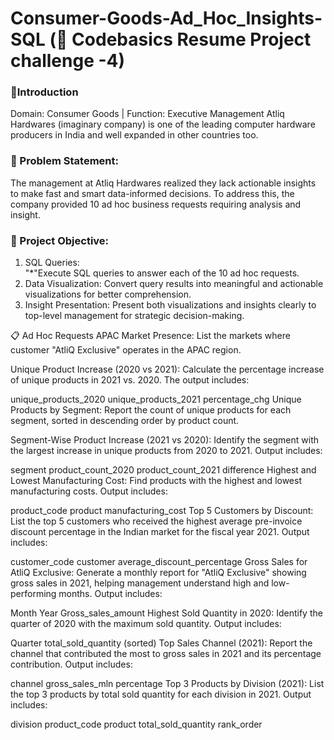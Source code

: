 # Consumer-Goods-Ad_Hoc_Insights-SQL (📄 Codebasics Resume Project challenge -4)

### 👋Introduction

Domain:  Consumer Goods | Function: Executive Management
Atliq Hardwares (imaginary company) is one of the leading computer hardware producers in India and well expanded in other countries too.

### 📑 Problem Statement:

The management at Atliq Hardwares realized they lack actionable insights to make fast and smart data-informed decisions. To address this, the company provided 10 ad hoc business requests requiring analysis and insight.


### 📝 Project Objective:
1. SQL Queries:<br />
      "*"Execute SQL queries to answer each of the 10 ad hoc requests.<br />
2. Data Visualization:
        Convert query results into meaningful and actionable visualizations for better comprehension.
3. Insight Presentation:
        Present both visualizations and insights clearly to top-level management for strategic decision-making.

📋 Ad Hoc Requests
APAC Market Presence:
List the markets where customer "AtliQ Exclusive" operates in the APAC region.

Unique Product Increase (2020 vs 2021):
Calculate the percentage increase of unique products in 2021 vs. 2020. The output includes:

unique_products_2020
unique_products_2021
percentage_chg
Unique Products by Segment:
Report the count of unique products for each segment, sorted in descending order by product count.

Segment-Wise Product Increase (2021 vs 2020):
Identify the segment with the largest increase in unique products from 2020 to 2021. Output includes:

segment
product_count_2020
product_count_2021
difference
Highest and Lowest Manufacturing Cost:
Find products with the highest and lowest manufacturing costs. Output includes:

product_code
product
manufacturing_cost
Top 5 Customers by Discount:
List the top 5 customers who received the highest average pre-invoice discount percentage in the Indian market for the fiscal year 2021. Output includes:

customer_code
customer
average_discount_percentage
Gross Sales for AtliQ Exclusive:
Generate a monthly report for "AtliQ Exclusive" showing gross sales in 2021, helping management understand high and low-performing months. Output includes:

Month
Year
Gross_sales_amount
Highest Sold Quantity in 2020:
Identify the quarter of 2020 with the maximum sold quantity. Output includes:

Quarter
total_sold_quantity (sorted)
Top Sales Channel (2021):
Report the channel that contributed the most to gross sales in 2021 and its percentage contribution. Output includes:

channel
gross_sales_mln
percentage
Top 3 Products by Division (2021):
List the top 3 products by total sold quantity for each division in 2021. Output includes:

division
product_code
product
total_sold_quantity
rank_order
